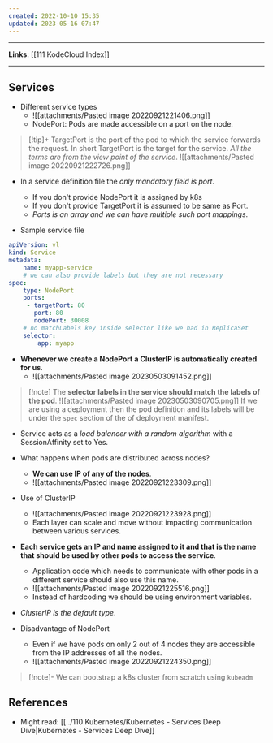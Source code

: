 ```yaml
---
created: 2022-10-10 15:35
updated: 2023-05-16 07:47
---
```

---
**Links**: [[111 KodeCloud Index]]

---
## Services
- Different service types
	- ![[attachments/Pasted image 20220921221406.png]]
	- NodePort: Pods are made accessible on a port on the node.

> [!tip]+ TargetPort is the port of the pod to which the service forwards the request.
> In short TargetPort is the target for the service.
> *All the terms are from the view point of the service*.
> ![[attachments/Pasted image 20220921222726.png]]

- In a service definition file the *only mandatory field is port*. 
	- If you don't provide NodePort it is assigned by k8s
	- If you don't provide TargetPort it is assumed to be same as Port.
	- *Ports is an array and we can have multiple such port mappings*.

- Sample service file
```yaml
apiVersion: vl
kind: Service
metadata:
	name: myapp-service
	# we can also provide labels but they are not necessary
spec:
	type: NodePort
	ports:
	 - targetPort: 80
	   port: 80
	   nodePort: 30008
	# no matchLabels key inside selector like we had in ReplicaSet
	selector:
		app: myapp
```

- **Whenever we create a NodePort a ClusterIP is automatically created for us**.
	- ![[attachments/Pasted image 20230503091452.png]]

> [!note] The **selector labels in the service should match the labels of the pod**.
> ![[attachments/Pasted image 20230503090705.png]]
> If we are using a deployment then the pod definition and its labels will be under the `spec` section of the of deployment manifest.

- Service acts as a *load balancer with a random algorithm* with a SessionAffinity set to Yes.
- What happens when pods are distributed across nodes?
	- **We can use IP of any of the nodes**.
	- ![[attachments/Pasted image 20220921223309.png]]

- Use of ClusterIP
	- ![[attachments/Pasted image 20220921223928.png]]
	- Each layer can scale and move without impacting communication between various services.

- **Each service gets an IP and name assigned to it and that is the name that should be used by other pods to access the service**.
	- Application code which needs to communicate with other pods in a different service should also use this name.
	- ![[attachments/Pasted image 20220921225516.png]]
	- Instead of hardcoding we should be using environment variables.
- *ClusterIP is the default type*.

- Disadvantage of NodePort
	- Even if we have pods on only 2 out of 4 nodes they are accessible from the IP addresses of all the nodes.
	- ![[attachments/Pasted image 20220921224350.png]]

> [!note]- We can bootstrap a k8s cluster from scratch using `kubeadm`

## References
- Might read: [[../110 Kubernetes/Kubernetes - Services Deep Dive|Kubernetes - Services Deep Dive]]